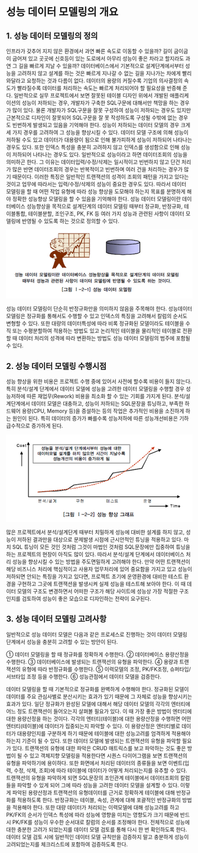 # 성능 데이터 모델링의 개요



## 1. 성능 데이터 모델링의 정의

인프라가 갖추어 지지 않은 환경에서 과연 빠른 속도로 이동할 수 있을까? 길이 굽이굽이 굽어져 있고 곳곳에 신호등이 있는 도로에서 아무리 성능이 좋은 차라고 할지라도 과연 그 길을 빠르게 지날 수 있을까? 데이터베이스에서 기본적으로 설계단계에서부터 성능을 고려하지 않고 설계를 하는 것은 빠르게 지나갈 수 없는 길을 지나가는 차에게 빨리 와달라고 요청하는 것과 다름이 없다.
데이터의 용량의 커질수록 기업의 의사결정의 속도가 빨라질수록 데이터를 처리하는 속도는 빠르게 처리되어야 할 필요성을 반증해 준다. 일반적으로 실무 프로젝트에서 보면 잘못된 테이블 디자인 위에서 개발된 애플리케이션의 성능이 저하되는 경우, 개발자가 구축한 SQL구문에 대해서만 책망을 하는 경우가 많이 있다. 물론 개발자가 SQL구문을 잘못 구성하여 성능이 저하되는 경우도 있지만 근본적으로 디자인이 잘못되어 SQL구문을 잘 못 작성하도록 구성될 수밖에 없는 경우도 빈번하게 발생되고 있음을 기억해야 한다.
성능이 저하되는 데이터 모델의 경우 크게 세 가지 경우를 고려하여 그 성능을 향상시킬 수 있다. 데이터 모델 구조에 의해 성능이 저하될 수도 있고 데이터가 대용량이 됨으로 인해 불가피하게 성능이 저하되어 나타나는 경우도 있다. 또한 인덱스 특성을 충분히 고려하지 않고 인덱스를 생성함으로 인해 성능이 저하되어 나타나는 경우도 있다.
일반적으로 성능이라고 하면 데이터조회의 성능을 의미하곤 한다. 그 이유는 데이터입력/수정/삭제는 일시적이고 빈번하지 않고 단건 처리가 많은 반면 데이터조회의 경우는 반복적이고 빈번하며 여러 건을 처리하는 경우가 많기 때문이다. 이러한 특징은 일반적인 트랜잭션의 성격이 조회의 패턴을 가지고 있다는 것이고 업무에 따라서는 입력/수정/삭제의 성능이 중요한 경우도 있다.
따라서 데이터 모델링을 할 때 어떤 작업 유형에 따라 성능 향상을 도모해야 하는지 목표를 분명하게 해야 정확한 성능향상 모델링을 할 수 있음을 기억해야 한다. 성능 데이터 모델링이란 데이터베이스 성능향상을 목적으로 설계단계의 데이터 모델링 때부터 정규화, 반정규화, 테이블통합, 테이블분할, 조인구조, PK, FK 등 여러 가지 성능과 관련된 사항이 데이터 모델링에 반영될 수 있도록 하는 것으로 정의할 수 있다.

![1-1](image/1-1.jpg)

성능 데이터 모델링이 단순히 반정규화만을 의미하지 않음을 주목해야 한다. 성능데이터 모델링은 정규화를 통해서도 수행할 수 있고 인덱스의 특징을 고려해서 칼럼의 순서도 변형할 수 있다. 또한 대량의 데이터특성에 따라 비록 정규화된 모델이라도 테이블을 수직 또는 수평분할하여 적용하는 방법도 있고 논리적인 테이블을 물리적인 테이블로 전환할 때 데이터 처리의 성격에 따라 변환하는 방법도 성능 데이터 모델링의 범주에 포함될 수 있다.



## 2. 성능 데이터 모델링 수행시점

성능 향상을 위한 비용은 프로젝트 수행 중에 있어서 사전에 할수록 비용이 들지 않는다. 특히 분석/설계 단계에서 데이터 모델에 성능을 고려한 데이터 모델링을 수행할 경우 성능저하에 따른 재업무(Rework) 비용을 최소화 할 수 있는 기회를 가지게 된다. 분석/설계단계에서 데이터 모델은 대충하고, 성능이 저하되는 SQL문장을 튜닝하고, 부족한 하드웨어 용량(CPU, Memory 등)을 증설하는 등의 작업은 추가적인 비용을 소진하게 하는 원인이 된다. 특히 데이터의 증가가 빠를수록 성능저하에 따른 성능개선비용은 기하급수적으로 증가하게 된다.

![1-2](image/1-2.jpg)

많은 프로젝트에서 분석/설계단계 때부터 치밀하게 성능에 대비한 설계를 하지 않고, 성능이 저하된 결과만을 대상으로 문제발생 시점에 근시안적인 튜닝을 적용하고 있다. 마치 SQL 튜닝이 모든 것인 것처럼 그것이 마법인 것처럼 SQL문장에만 집중하여 튜닝을 하는 프로젝트의 현장이 아직도 많이 있다.
따라서 분석/설계 단계에서 데이터베이스 처리 성능을 향상시킬 수 있는 방법을 주도면밀하게 고려해야 한다. 만약 어떤 트랜잭션이 해당 비즈니스 처리에 핵심적이고 사용자 업무처리에 있어 중요함을 가지고 있고 성능이 저하되면 안되는 특징을 가지고 있다면, 프로젝트 초기에 운영환경에 대비한 테스트 환경을 구현하고 그곳에 트랜잭션을 발생시켜 실제 성능을 테스트해 보아야 한다. 이 때 데이터 모델의 구조도 변경하면서 어떠한 구조가 해당 사이트에 성능상 가장 적절한 구조인지를 검토하여 성능이 좋은 모습으로 디자인하는 전략이 요구된다.



## 3. 성능 데이터 모델링 고려사항

일반적으로 성능 데이터 모델은 다음과 같은 프로세스로 진행하는 것이 데이터 모델링 단계에서 성능을 충분히 고려할 수 있는 방안이 된다.

① 데이터 모델링을 할 때 정규화를 정확하게 수행한다.
② 데이터베이스 용량산정을 수행한다.
③ 데이터베이스에 발생되는 트랜잭션의 유형을 파악한다.
④ 용량과 트랜잭션의 유형에 따라 반정규화를 수행한다.
⑤ 이력모델의 조정, PK/FK조정, 슈퍼타입/서브타입 조정 등을 수행한다.
⑥ 성능관점에서 데이터 모델을 검증한다.

데이터 모델링을 할 때 기본적으로 정규화를 완벽하게 수행해야 한다. 정규화된 모델이 데이터를 주요 관심사별로 분산시키는 효과가 있기 때문에 그 자체로 성능을 향상시키는 효과가 있다. 일단 정규화가 완성된 모델에 대해서 해당 데이터 모델의 각각의 엔터티에 어느 정도 트랜잭션이 들어오는지 살펴볼 필요가 있다. 이 때 가장 좋은 방법이 엔터티에 대한 용량산정을 하는 것이다. 각각의 엔터티(테이블)에 대한 용량산정을 수행하면 어떤 엔터티(테이블)에 데이터가 집중되는지 파악할 수 있다. 이 용량산정은 엔터티별로 데이터가 대용량인지를 구분하게 하기 때문에 테이블에 대한 성능고려를 엄격하게 적용해야 하는지 기준이 될 수 있다.
또한 데이터 모델에 발생되는 트랜잭션의 유형을 파악할 필요가 있다. 트랜잭션의 유형에 대한 파악은 CRUD 매트릭스를 보고 파악하는 것도 좋은 방법이 될 수 있고 객체지향 모델링을 적용한다면 시퀀스 다이어그램을 보면 트랜잭션의 유형을 파악하기에 용이하다. 또한 화면에서 처리된 데이터의 종류들을 보면 이벤트(입력, 수정, 삭제, 조회)에 따라 테이블에 데이터가 어떻게 처리되는지를 유추할 수 있다. 트랜잭션의 유형을 파악하게 되면 SQL문장의 조인관계 테이블에서 데이터조회의 칼럼들을 파악할 수 있게 되어 그에 따라 성능을 고려한 데이터 모델을 설계할 수 있다.
이렇게 파악된 용량산정과 트랜잭션의 유형데이터를 근거로 정확하게 테이블에 대해 반정규화를 적용하도록 한다. 반정규화는 테이블, 속성, 관계에 대해 포괄적인 반정규화의 방법을 적용해야 한다. 또한 대량 데이터가 처리되는 이력모델에 대해 성능고려를 하고 PK/FK의 순서가 인덱스 특성에 따라 성능에 영향을 미치는 영향도가 크기 때문에 반드시 PK/FK를 성능이 우수한 순서대로 칼럼의 순서를 조정해야 한다.
전체적으로 성능에 대한 충분한 고려가 되었는지를 데이터 모델 검토를 통해 다시 한 번 확인하도록 한다. 데이터 모델 검토 시에 일반적인 데이터 모델 규칙만을 검증하지 말고 충분하게 성능이 고려되었는지를 체크리스트에 포함하여 검증하도록 한다.







